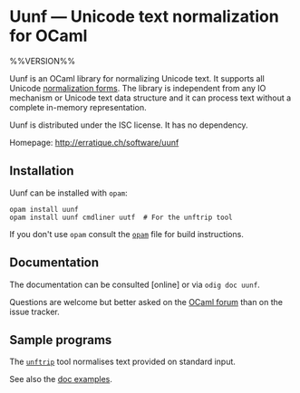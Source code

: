 Uunf — Unicode text normalization for OCaml
===========================================
%%VERSION%%

Uunf is an OCaml library for normalizing Unicode text. It supports all
Unicode [normalization forms]. The library is independent from any IO
mechanism or Unicode text data structure and it can process text
without a complete in-memory representation.

Uunf is distributed under the ISC license. It has no dependency.

[normalization forms]: http://www.unicode.org/reports/tr15/

Homepage: <http://erratique.ch/software/uunf>


## Installation

Uunf can be installed with `opam`:

    opam install uunf
    opam install uunf cmdliner uutf  # For the unftrip tool

If you don't use `opam` consult the [`opam`](opam) file for build
instructions.


## Documentation

The documentation can be consulted [online] or via `odig doc uunf`.

Questions are welcome but better asked on the [OCaml forum] than on 
the issue tracker.

[doc]: http://erratique.ch/software/uunf/doc/
[OCaml forum]: https://discuss.ocaml.org/


## Sample programs

The [`unftrip`] tool normalises text provided on standard input.

See also the [doc examples].

[`unftrip`]: test/unftrip.ml
[doc examples]: test/examples.ml
